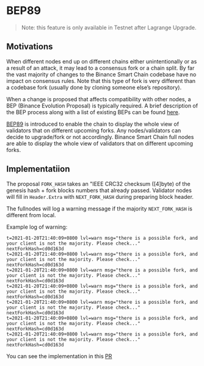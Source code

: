 # BEP89

> Note: this feature is only available in Testnet after Lagrange Upgrade.


## Motivations

When different nodes end up on different chains either unintentionally or as a result of an attack, it may lead to a consensus fork or a chain split. By far the vast majority of changes to the Binance Smart Chain codebase have no impact on consensus rules. Note that this type of fork is very different than a codebase fork (usually done by cloning someone else’s repository).

When a change is proposed that affects compatibility with other nodes, a BEP (Binance Evolution Proposal) is typically required. A brief description of the BEP process along with a list of existing BEPs can be found [here](https://github.com/binance-chain/BEPs).

[BEP89](https://github.com/binance-chain/BEPs/blob/master/BEP89.md) is introduced to enable the chain to display the whole view of validators that on different upcoming forks. Any nodes/validators can decide to upgrade/fork or not accordingly. Binance Smart Chain full nodes are able to display the whole view of validators that on different upcoming forks.



## Implementatiion


The proposal `FORK_HASH` takes an "IEEE CRC32 checksum ([4]byte) of the genesis hash + fork blocks numbers that already passed. Validator nodes will fill in `Header.Extra` with `NEXT_FORK_HASH` during preparing block header.

The fullnodes will log a warning message if the majority `NEXT_FORK_HASH` is different from local.

Example log of warning:

```
t=2021-01-20T21:40:09+0800 lvl=warn msg="there is a possible fork, and your client is not the majority. Please check..." nextForkHash=cd0d163d
t=2021-01-20T21:40:09+0800 lvl=warn msg="there is a possible fork, and your client is not the majority. Please check..." nextForkHash=cd0d163d
t=2021-01-20T21:40:09+0800 lvl=warn msg="there is a possible fork, and your client is not the majority. Please check..." nextForkHash=cd0d163d
t=2021-01-20T21:40:09+0800 lvl=warn msg="there is a possible fork, and your client is not the majority. Please check..." nextForkHash=cd0d163d
t=2021-01-20T21:40:09+0800 lvl=warn msg="there is a possible fork, and your client is not the majority. Please check..." nextForkHash=cd0d163d
t=2021-01-20T21:40:09+0800 lvl=warn msg="there is a possible fork, and your client is not the majority. Please check..." nextForkHash=cd0d163d
t=2021-01-20T21:40:09+0800 lvl=warn msg="there is a possible fork, and your client is not the majority. Please check..." nextForkHash=cd0d163d
```
You can see the implementation in this [PR](https://github.com/binance-chain/bsc/pull/53)


